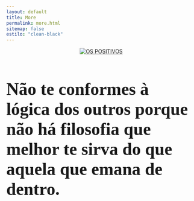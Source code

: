 ```yaml
---
layout: default
title: More
permalink: more.html
sitemap: false
estilo: "clean-black"
---
```

<link href="https://fonts.googleapis.com/css2?family=Nothing+You+Could+Do&display=swap" rel="stylesheet">

<script src="https://ajax.googleapis.com/ajax/libs/jquery/3.5.1/jquery.min.js"></script>
<script>
$.getJSON('https://freegeoip.net/json/', function(result) {
   alert(result.country_code);
 });
</script>

<header>
    <a href="{{ "/" | relative_url }}">
    <img src="{{ "/assets/images/skull.gif" | absolute_url }}" alt="OS POSITIVOS" style="max-width:300px;" />
    </a>
</header>
<article class="post" style="margin-bottom:128px;">
  <div class="coluna centre">
    <h3 style="font-family: 'Nothing You Could Do', cursive; font-size:3.3em;">Não te conformes à lógica dos outros porque não há filosofia que melhor te sirva do que aquela que emana de dentro.</h3>
  </div>
</article>
